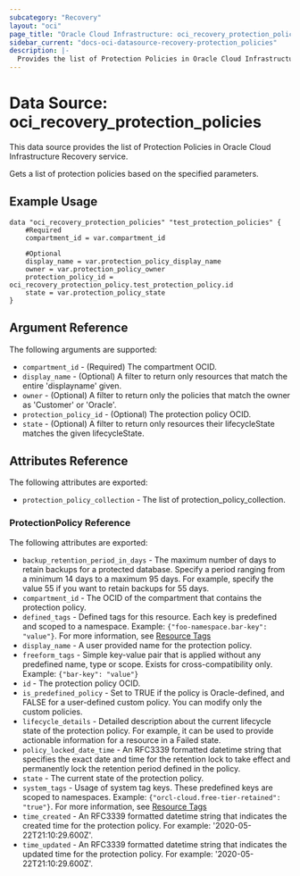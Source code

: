 ```yaml
---
subcategory: "Recovery"
layout: "oci"
page_title: "Oracle Cloud Infrastructure: oci_recovery_protection_policies"
sidebar_current: "docs-oci-datasource-recovery-protection_policies"
description: |-
  Provides the list of Protection Policies in Oracle Cloud Infrastructure Recovery service
---
```


# Data Source: oci_recovery_protection_policies
This data source provides the list of Protection Policies in Oracle Cloud Infrastructure Recovery service.

Gets a list of protection policies based on the specified parameters.


## Example Usage

```hcl
data "oci_recovery_protection_policies" "test_protection_policies" {
	#Required
	compartment_id = var.compartment_id

	#Optional
	display_name = var.protection_policy_display_name
	owner = var.protection_policy_owner
	protection_policy_id = oci_recovery_protection_policy.test_protection_policy.id
	state = var.protection_policy_state
}
```

## Argument Reference

The following arguments are supported:

* `compartment_id` - (Required) The compartment OCID.
* `display_name` - (Optional) A filter to return only resources that match the entire 'displayname' given.
* `owner` - (Optional) A filter to return only the policies that match the owner as 'Customer' or 'Oracle'.
* `protection_policy_id` - (Optional) The protection policy OCID.
* `state` - (Optional) A filter to return only resources their lifecycleState matches the given lifecycleState.


## Attributes Reference

The following attributes are exported:

* `protection_policy_collection` - The list of protection_policy_collection.

### ProtectionPolicy Reference

The following attributes are exported:

* `backup_retention_period_in_days` - The maximum number of days to retain backups for a protected database. Specify a period ranging from a minimum 14 days to a maximum 95 days. For example, specify the value 55 if you want to retain backups for 55 days.
* `compartment_id` - The OCID of the compartment that contains the protection policy.
* `defined_tags` - Defined tags for this resource. Each key is predefined and scoped to a namespace. Example: `{"foo-namespace.bar-key": "value"}`. For more information, see [Resource Tags](https://docs.oracle.com/en-us/iaas/Content/General/Concepts/resourcetags.htm) 
* `display_name` - A user provided name for the protection policy.
* `freeform_tags` - Simple key-value pair that is applied without any predefined name, type or scope. Exists for cross-compatibility only. Example: `{"bar-key": "value"}` 
* `id` - The protection policy OCID.
* `is_predefined_policy` - Set to TRUE if the policy is Oracle-defined, and FALSE for a user-defined custom policy. You can modify only the custom policies.
* `lifecycle_details` - Detailed description about the current lifecycle state of the protection policy. For example, it can be used to provide actionable information for a resource in a Failed state.
* `policy_locked_date_time` - An RFC3339 formatted datetime string that specifies the exact date and time for the retention lock to take effect and permanently lock the retention period defined in the policy. 
* `state` - The current state of the protection policy. 
* `system_tags` - Usage of system tag keys. These predefined keys are scoped to namespaces. Example: `{"orcl-cloud.free-tier-retained": "true"}`. For more information, see [Resource Tags](https://docs.oracle.com/en-us/iaas/Content/General/Concepts/resourcetags.htm) 
* `time_created` - An RFC3339 formatted datetime string that indicates the created time for the protection policy. For example: '2020-05-22T21:10:29.600Z'. 
* `time_updated` - An RFC3339 formatted datetime string that indicates the updated time for the protection policy. For example: '2020-05-22T21:10:29.600Z'. 

